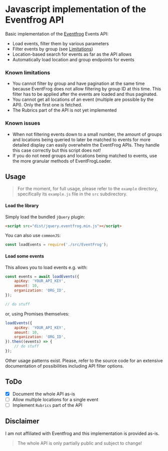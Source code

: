 # Javascript implementation of the Eventfrog API

Basic implementation of the [Eventfrog](https://eventfrog.ch) Events API:
* Load events, filter them by various parameters
* Filter events by group (see [Limitations](#known-limitations))
* Location-based search for events as far as the API allows
* Automatically load location and group endpoints for events

### Known limitations

* You cannot filter by group and have pagination at the same time because EventFrog does not allow filtering by group ID
  at this time. This filter has to be applied after the events are loaded and thus paginated.
* You cannot get all locations of an event (multiple are possible by the API). Only the first one is fetched.
* The Rubrics part of the API is not yet implemented

### Known issues

* When not filtering events down to a small number, the amount of groups and locations being queried to later be matched
  to events for more detailed display can easily overwhelm the EventFrog APIs. They handle this case correctly but this
  script does not!
* If you do not need groups and locations being matched to events, use the more granular methods of EventFrogLoader.

## Usage

> For the moment, for full usage, please refer to the `example` directory,
> specifically its `example.js` file in the `src` subdirectory.

#### Load the library

Simply load the bundled `jQuery` plugin:

```html
<script src="dist/jquery.eventfrog.min.js"></script>
```

You can also use `commonJS`:

```js
const loadEvents = require('./src/EventFrog');
```

#### Load some events

This allows you to load events e.g. with:

```js
const events = await loadEvents({
    apiKey: 'YOUR_API_KEY',
    amount: 10,
    organization: 'ORG_ID',
});

// do stuff
```
or, using Promises themselves:

```js
loadEvents({
    apiKey: 'YOUR_API_KEY',
    amount: 10,
    organization: 'ORG_ID',
}).then((events) => {
    // do stuff
});
```

Other usage patterns exist. Please, refer to the source code for an extensive documentation of possibilities including API filter options.

## ToDo

- [x] Document the whole API as-is
- [ ] Allow multiple locations for a single event
- [ ] Implement `Rubrics` part of the API

## Disclaimer

I am not affiliated with Eventfrog and this implementation is provided as-is.

> The whole API is only partially public and subject to change!
